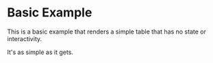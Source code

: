 # Basic Example

This is a basic example that renders a simple table that has no state or interactivity.

It's as simple as it gets.
